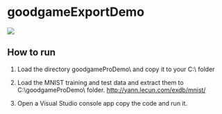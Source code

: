 # goodgameExportDemo

<img src="ttps://raw.githubusercontent.com/grensen/goodgameExportDemo/master/figure1.png">

## How to run 
1. Load the directory goodgameProDemo\ and copy it to your C:\ folder

2. Load the MNIST training and test data and extract them to C:\goodgameProDemo\ folder.
http://yann.lecun.com/exdb/mnist/

3. Open a Visual Studio console app copy the code and run it.
